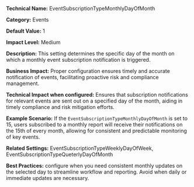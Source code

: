 **Technical Name:** EventSubscriptionTypeMonthlyDayOfMonth

**Category:** Events

**Default Value:** 1

**Impact Level:** Medium

**Description:** This setting determines the specific day of the month on which a monthly event subscription notification is triggered.

**Business Impact:** Proper configuration ensures timely and accurate notification of events, facilitating proactive risk and compliance management.

**Technical Impact when configured:** Ensures that subscription notifications for relevant events are sent out on a specified day of the month, aiding in timely compliance and risk mitigation efforts.

**Example Scenario:** If the `EventSubscriptionTypeMonthlyDayOfMonth` is set to 15, users subscribed to a monthly report will receive their notifications on the 15th of every month, allowing for consistent and predictable monitoring of key events.

**Related Settings:** EventSubscriptionTypeWeeklyDayOfWeek, EventSubscriptionTypeQueterlyDayOfMonth

**Best Practices:** configure when you need consistent monthly updates on the selected day to streamline workflow and reporting. Avoid when daily or immediate updates are necessary.